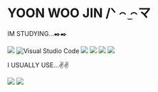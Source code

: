 # YOON WOO JIN /ᐠ ꤮ ̫꤮マ

IM STUDYING...✒️✒️

<img src="https://img.shields.io/badge/Python-A8B9CC?style=for-the-badge&logo=Python&logoColor=black"> ![Visual Studio Code](https://img.shields.io/badge/Visual%20Studio%20Code-663399.svg?&style=for-the-badge&logo=Visual%20Studio%20Code&logoColor=white) <img src="https://img.shields.io/badge/git-F05032?style=for-the-badge&logo=git&logoColor=white"> <img src="https://img.shields.io/badge/github-181717?style=for-the-badge&logo=github&logoColor=white"> <img src="https://img.shields.io/badge/java-007396?style=for-the-badge&logo=java&logoColor=white"> <img src="https://img.shields.io/badge/c++-00599C?style=for-the-badge&logo=c%2B%2B&logoColor=white">

I USUALLY USE...✌✌

<img src="https://img.shields.io/badge/applepay-000000?style=for-the-badge&logo=applepay&logoColor=white"> <img src="https://img.shields.io/badge/applemusic-FA243C?style=for-the-badge&logo=applemusic&logoColor=white">
